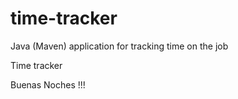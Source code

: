 # time-tracker
Java (Maven) application for tracking time on the job

Time tracker

Buenas Noches !!!
